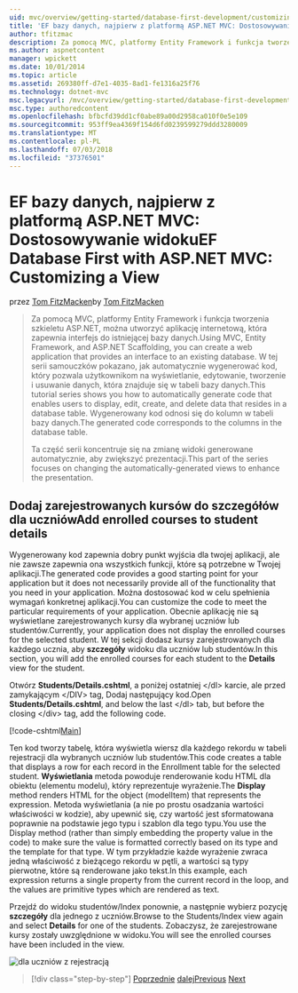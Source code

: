 ```yaml
---
uid: mvc/overview/getting-started/database-first-development/customizing-a-view
title: 'EF bazy danych, najpierw z platformą ASP.NET MVC: Dostosowywanie widoku | Dokumentacja firmy Microsoft'
author: tfitzmac
description: Za pomocą MVC, platformy Entity Framework i funkcja tworzenia szkieletu ASP.NET, można utworzyć aplikację internetową, która zapewnia interfejs do istniejącej bazy danych. Ten samouczek seri...
ms.author: aspnetcontent
manager: wpickett
ms.date: 10/01/2014
ms.topic: article
ms.assetid: 269380ff-d7e1-4035-8ad1-fe1316a25f76
ms.technology: dotnet-mvc
msc.legacyurl: /mvc/overview/getting-started/database-first-development/customizing-a-view
msc.type: authoredcontent
ms.openlocfilehash: bfbcfd39dd1cf0abe89a00d2958ca010f0e5e109
ms.sourcegitcommit: 953ff9ea4369f154d6fd0239599279ddd3280009
ms.translationtype: MT
ms.contentlocale: pl-PL
ms.lasthandoff: 07/03/2018
ms.locfileid: "37376501"
---
```

<a name="ef-database-first-with-aspnet-mvc-customizing-a-view"></a><span data-ttu-id="c224a-104">EF bazy danych, najpierw z platformą ASP.NET MVC: Dostosowywanie widoku</span><span class="sxs-lookup"><span data-stu-id="c224a-104">EF Database First with ASP.NET MVC: Customizing a View</span></span>
====================
<span data-ttu-id="c224a-105">przez [Tom FitzMacken](https://github.com/tfitzmac)</span><span class="sxs-lookup"><span data-stu-id="c224a-105">by [Tom FitzMacken](https://github.com/tfitzmac)</span></span>

> <span data-ttu-id="c224a-106">Za pomocą MVC, platformy Entity Framework i funkcja tworzenia szkieletu ASP.NET, można utworzyć aplikację internetową, która zapewnia interfejs do istniejącej bazy danych.</span><span class="sxs-lookup"><span data-stu-id="c224a-106">Using MVC, Entity Framework, and ASP.NET Scaffolding, you can create a web application that provides an interface to an existing database.</span></span> <span data-ttu-id="c224a-107">W tej serii samouczków pokazano, jak automatycznie wygenerować kod, który pozwala użytkownikom na wyświetlanie, edytowanie, tworzenie i usuwanie danych, która znajduje się w tabeli bazy danych.</span><span class="sxs-lookup"><span data-stu-id="c224a-107">This tutorial series shows you how to automatically generate code that enables users to display, edit, create, and delete data that resides in a database table.</span></span> <span data-ttu-id="c224a-108">Wygenerowany kod odnosi się do kolumn w tabeli bazy danych.</span><span class="sxs-lookup"><span data-stu-id="c224a-108">The generated code corresponds to the columns in the database table.</span></span>
> 
> <span data-ttu-id="c224a-109">Ta część serii koncentruje się na zmianę widoki generowane automatycznie, aby zwiększyć prezentacji.</span><span class="sxs-lookup"><span data-stu-id="c224a-109">This part of the series focuses on changing the automatically-generated views to enhance the presentation.</span></span>


## <a name="add-enrolled-courses-to-student-details"></a><span data-ttu-id="c224a-110">Dodaj zarejestrowanych kursów do szczegółów dla uczniów</span><span class="sxs-lookup"><span data-stu-id="c224a-110">Add enrolled courses to student details</span></span>

<span data-ttu-id="c224a-111">Wygenerowany kod zapewnia dobry punkt wyjścia dla twojej aplikacji, ale nie zawsze zapewnia ona wszystkich funkcji, które są potrzebne w Twojej aplikacji.</span><span class="sxs-lookup"><span data-stu-id="c224a-111">The generated code provides a good starting point for your application but it does not necessarily provide all of the functionality that you need in your application.</span></span> <span data-ttu-id="c224a-112">Można dostosować kod w celu spełnienia wymagań konkretnej aplikacji.</span><span class="sxs-lookup"><span data-stu-id="c224a-112">You can customize the code to meet the particular requirements of your application.</span></span> <span data-ttu-id="c224a-113">Obecnie aplikację nie są wyświetlane zarejestrowanych kursy dla wybranej uczniów lub studentów.</span><span class="sxs-lookup"><span data-stu-id="c224a-113">Currently, your application does not display the enrolled courses for the selected student.</span></span> <span data-ttu-id="c224a-114">W tej sekcji dodasz kursy zarejestrowanych dla każdego ucznia, aby **szczegóły** widoku dla uczniów lub studentów.</span><span class="sxs-lookup"><span data-stu-id="c224a-114">In this section, you will add the enrolled courses for each student to the **Details** view for the student.</span></span>

<span data-ttu-id="c224a-115">Otwórz **Students/Details.cshtml**, a poniżej ostatniej &lt;/dl&gt; karcie, ale przed zamykającym &lt;/DIV&gt; tag, Dodaj następujący kod.</span><span class="sxs-lookup"><span data-stu-id="c224a-115">Open **Students/Details.cshtml**, and below the last &lt;/dl&gt; tab, but before the closing &lt;/div&gt; tag, add the following code.</span></span>

[!code-cshtml[Main](customizing-a-view/samples/sample1.cshtml)]

<span data-ttu-id="c224a-116">Ten kod tworzy tabelę, która wyświetla wiersz dla każdego rekordu w tabeli rejestracji dla wybranych uczniów lub studentów.</span><span class="sxs-lookup"><span data-stu-id="c224a-116">This code creates a table that displays a row for each record in the Enrollment table for the selected student.</span></span> <span data-ttu-id="c224a-117">**Wyświetlania** metoda powoduje renderowanie kodu HTML dla obiektu (elementu modelu), który reprezentuje wyrażenie.</span><span class="sxs-lookup"><span data-stu-id="c224a-117">The **Display** method renders HTML for the object (modelItem) that represents the expression.</span></span> <span data-ttu-id="c224a-118">Metoda wyświetlania (a nie po prostu osadzania wartości właściwości w kodzie), aby upewnić się, czy wartość jest sformatowana poprawnie na podstawie jego typu i szablon dla tego typu.</span><span class="sxs-lookup"><span data-stu-id="c224a-118">You use the Display method (rather than simply embedding the property value in the code) to make sure the value is formatted correctly based on its type and the template for that type.</span></span> <span data-ttu-id="c224a-119">W tym przykładzie każde wyrażenie zwraca jedną właściwość z bieżącego rekordu w pętli, a wartości są typy pierwotne, które są renderowane jako tekst.</span><span class="sxs-lookup"><span data-stu-id="c224a-119">In this example, each expression returns a single property from the current record in the loop, and the values are primitive types which are rendered as text.</span></span>

<span data-ttu-id="c224a-120">Przejdź do widoku studentów/Index ponownie, a następnie wybierz pozycję **szczegóły** dla jednego z uczniów.</span><span class="sxs-lookup"><span data-stu-id="c224a-120">Browse to the Students/Index view again and select **Details** for one of the students.</span></span> <span data-ttu-id="c224a-121">Zobaczysz, że zarejestrowane kursy zostały uwzględnione w widoku.</span><span class="sxs-lookup"><span data-stu-id="c224a-121">You will see the enrolled courses have been included in the view.</span></span>

![dla uczniów z rejestracją](customizing-a-view/_static/image1.png)

> [!div class="step-by-step"]
> <span data-ttu-id="c224a-123">[Poprzednie](changing-the-database.md)
> [dalej](enhancing-data-validation.md)</span><span class="sxs-lookup"><span data-stu-id="c224a-123">[Previous](changing-the-database.md)
[Next](enhancing-data-validation.md)</span></span>
